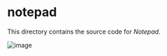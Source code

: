 # notepad
This directory contains the source code for *Notepad*.

![image](https://github.com/rozniak/xfce-winxp-tc/assets/13258281/90341730-7b02-486b-a77c-f4a19f213eec)
